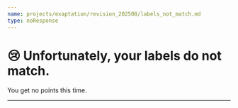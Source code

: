 ```yaml
---
name: projects/exaptation/revision_202508/labels_not_match.md
type: noResponse
---
```


# 😢 Unfortunately, your labels do not match.

You get no points this time.

---
